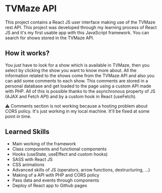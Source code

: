 # TVMaze API
This project contains a React JS user interface making use of the TVMaze rest API. This project was developed through my learning process of React JS and it's my first usable app with this JavaScript framework. You can search for shows stored in the TVMaze API.

## How it works?
You just have to look for a show which is available in TVMaze, then you select by clicking the show you want to know more about. All the information related to the shows come from the TVMaze API and also you can add some comments to each show. This comments are stored in a personal database and get loaded to the page using a custom API made with PHP. All of this is possible thanks to the asynchronous property of JS (AJAX and Fetch API) and by a custom hook in React (useFetch).

⚠️ Comments section is not working because a hosting problem about CORS policy. It's just working in my local machine. It'll be fixed at some point in time.

## Learned Skills
- Main working of the framework
- Class components and functional components
- Hooks (useState, useEffect and custom hooks)
- SASS with React JS
- CSS animations
- Advanced skills of JS (operators, arrow functions, destructuring, ...)
- Making of a API with PHP and CORS policy
- Pass data and events through components
- Deploy of React app to Github pages
